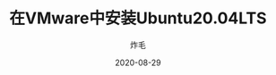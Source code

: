 ---
layout:     post
title:      在VMware中安装Ubuntu20.04LTS
subtitle:   
date:       2020-08-29
author:     炸毛
timecost:   
# header-style: black
# header-mask: 0.01
# header-img-credit:      Chen Yuhan
# header-img-year:        2020
header-img-outchain:    true
header-img: https://s1.ax1x.com/2020/08/16/dVrFDU.jpg
catalog: true
mathjax: false
live2d:  true
tags:
    - 漫谈
    - 不适合阅读
---